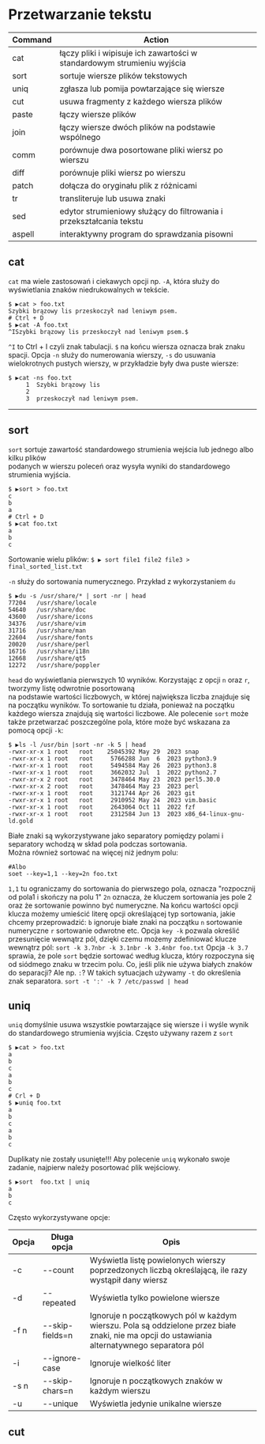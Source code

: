 # Przetwarzanie tekstu

| Command | Action |
|---------|--------|
| cat | łączy pliki i wipisuje ich zawartości w standardowym strumieniu wyjścia
| sort | sortuje wiersze plików tekstowych
| uniq | zgłasza lub pomija powtarzające się wiersze
| cut | usuwa fragmenty z każdego wiersza plików
| paste | łączy wiersze plików
| join | łączy wiersze dwóch plików na podstawie wspólnego
| comm | porównuje dwa posortowane pliki wiersz po wierszu
| diff | porównuje pliki wiersz po wierszu
| patch | dołącza do oryginału plik z różnicami
| tr | transliteruje lub usuwa znaki
| sed | edytor strumieniowy służący do filtrowania i przekształcania tekstu
| aspell | interaktywny program do sprawdzania pisowni

## cat
`cat` ma wiele zastosowań i ciekawych opcji np. `-A`, która służy do wyświetlania znaków niedrukowalnych w tekście.  
```
$ ▶cat > foo.txt
Szybki brązowy lis przeskoczył nad leniwym psem.
# Ctrl + D
$ ▶cat -A foo.txt 
^ISzybki brązowy lis przeskoczył nad leniwym psem.$
```
`^I` to Ctrl + I czyli znak tabulacji. `$` na końcu wiersza oznacza brak znaku spacji. 
Opcja `-n` służy do numerowania wierszy, `-s` do usuwania wielokrotnych pustych wierszy, w przykładzie były dwa puste wiersze:  
```
$ ▶cat -ns foo.txt 
     1  Szybki brązowy lis
     2
     3  przeskoczył nad leniwym psem.
```
___
## sort
`sort` sortuje zawartość standardowego strumienia wejścia lub jednego albo kilku plików  
podanych w wierszu poleceń oraz wysyła wyniki do standardowego strumienia wyjścia.
```
$ ▶sort > foo.txt 
c
b
a
# Ctrl + D
$ ▶cat foo.txt 
a
b
c
```
Sortowanie wielu plików:
`$ ▶ sort file1 file2 file3 > final_sorted_list.txt`  

`-n` służy do sortowania numerycznego. Przykład z wykorzystaniem `du`
````
$ ▶du -s /usr/share/* | sort -nr | head
77204   /usr/share/locale
54640   /usr/share/doc
43600   /usr/share/icons
34376   /usr/share/vim
31716   /usr/share/man
22604   /usr/share/fonts
20020   /usr/share/perl
16716   /usr/share/i18n
12668   /usr/share/qt5
12272   /usr/share/poppler
````
`head` do wyświetlania pierwszych 10 wyników. Korzystając z opcji `n` oraz `r`, tworzymy listę odwrotnie posortowaną  
na podstawie wartości liczbowych, w której największa liczba znajduje się na początku wyników.
To sortowanie tu działa, ponieważ na początku każdego wiersza znajdują się wartości liczbowe.
Ale polecenie `sort` może także przetwarzać poszczególne pola, które może być wskazana za pomocą opcji `-k`:  
```
$ ▶ls -l /usr/bin |sort -nr -k 5 | head
-rwxr-xr-x 1 root   root    25045392 May 29  2023 snap
-rwxr-xr-x 1 root   root     5766288 Jun  6  2023 python3.9
-rwxr-xr-x 1 root   root     5494584 May 26  2023 python3.8
-rwxr-xr-x 1 root   root     3662032 Jul  1  2022 python2.7
-rwxr-xr-x 2 root   root     3478464 May 23  2023 perl5.30.0
-rwxr-xr-x 2 root   root     3478464 May 23  2023 perl
-rwxr-xr-x 1 root   root     3121744 Apr 26  2023 git
-rwxr-xr-x 1 root   root     2910952 May 24  2023 vim.basic
-rwxr-xr-x 1 root   root     2643064 Oct 11  2022 fzf
-rwxr-xr-x 1 root   root     2312584 Jun 13  2023 x86_64-linux-gnu-ld.gold
```
Białe znaki są wykorzystywane jako separatory pomiędzy polami i separatory wchodzą w skład pola podczas sortowania.  
Można również sortować na więcej niż jednym polu:
```sort -k1,1 -k 2n foo.txt
#Albo
soet --key=1,1 --key=2n foo.txt
```
`1,1` tu ograniczamy do sortowania do pierwszego pola, oznacza "rozpocznij od pola1 i skończy na polu 1"
`2n` oznacza, że kluczem sortowania jes pole 2 oraz że sortowanie powinno być numeryczne.
Na końcu wartości opcji klucza możemy umieścić literę opcji określającej typ sortowania, jakie chcemy przeprowadzić:
`b` ignoruje białe znaki na początku
`n` sortowanie numeryczne
`r` sortowanie odwrotne
etc.
Opcja `key -k` pozwala określić przesunięcie wewnątrz pól, dzięki czemu możemy zdefiniować klucze wewnątrz pól:
`sort -k 3.7nbr -k 3.1nbr -k 3.4nbr foo.txt`
Opcja `-k 3.7` sprawia, że pole `sort` będzie sortować według klucza, który rozpoczyna się od siódmego znaku w trzecim polu.
Co, jeśli plik nie używa białych znaków do separacji? Ale np. `:`?
W takich sytuacjach używamy `-t` do określenia znak separatora.
`sort -t ':' -k 7 /etc/passwd | head`

## uniq
`uniq` domyślnie usuwa wszystkie powtarzające się wiersze i i wyśle wynik do standardowego strumienia wyjścia. Często używany razem z `sort`
```
$ ▶cat > foo.txt
a
b
c
a
b
c
# Crl + D
$ ▶uniq foo.txt 
a
b
c
a
b
c
```
Duplikaty nie zostały usunięte!!! Aby polecenie `uniq` wykonało swoje zadanie, najpierw należy
posortować plik wejściowy.
```
$ ▶sort  foo.txt | uniq
a
b
c
```
Często wykorzystywane opcje:

| Opcja | Długa opcja | Opis |
|-------|-------------|------|
| -c | --count | Wyświetla listę powielonych wierszy poprzedzonych liczbą określającą, ile razy wystąpił dany wiersz
| -d | --repeated | Wyświetla tylko powielone wiersze
| -f n | --skip-fields=n | Ignoruje n początkowych pól w każdym wierszu. Pola są oddzielone przez białe znaki, nie ma opcji do ustawiania alternatywnego separatora pól
| -i | --ignore-case | Ignoruje wielkość liter
| -s n | --skip-chars=n | Ignoruje n początkowych znaków w każdym wierszu
| -u | --unique | Wyświetla jedynie unikalne wiersze

## cut
